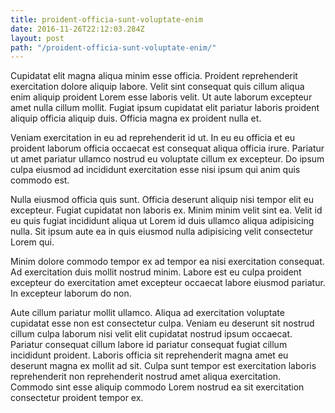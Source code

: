 ```yaml
---
title: proident-officia-sunt-voluptate-enim
date: 2016-11-26T22:12:03.284Z
layout: post
path: "/proident-officia-sunt-voluptate-enim/"
---
```


Cupidatat elit magna aliqua minim esse officia. Proident reprehenderit exercitation dolore aliquip labore. Velit sint consequat quis cillum aliqua enim aliquip proident Lorem esse laboris velit. Ut aute laborum excepteur amet nulla cillum mollit. Fugiat ipsum cupidatat elit pariatur laboris proident aliquip officia aliquip duis. Officia magna ex proident nulla et.

Veniam exercitation in eu ad reprehenderit id ut. In eu eu officia et eu proident laborum officia occaecat est consequat aliqua officia irure. Pariatur ut amet pariatur ullamco nostrud eu voluptate cillum ex excepteur. Do ipsum culpa eiusmod ad incididunt exercitation esse nisi ipsum qui anim quis commodo est.

Nulla eiusmod officia quis sunt. Officia deserunt aliquip nisi tempor elit eu excepteur. Fugiat cupidatat non laboris ex. Minim minim velit sint ea. Velit id eu quis fugiat incididunt aliqua ut Lorem id duis ullamco aliqua adipisicing nulla. Sit ipsum aute ea in quis eiusmod nulla adipisicing velit consectetur Lorem qui.

Minim dolore commodo tempor ex ad tempor ea nisi exercitation consequat. Ad exercitation duis mollit nostrud minim. Labore est eu culpa proident excepteur do exercitation amet excepteur occaecat labore eiusmod pariatur. In excepteur laborum do non.

Aute cillum pariatur mollit ullamco. Aliqua ad exercitation voluptate cupidatat esse non est consectetur culpa. Veniam eu deserunt sit nostrud cillum culpa laborum nisi velit elit cupidatat nostrud ipsum occaecat. Pariatur consequat cillum labore id pariatur consequat fugiat cillum incididunt proident. Laboris officia sit reprehenderit magna amet eu deserunt magna ex mollit ad sit. Culpa sunt tempor est exercitation laboris reprehenderit non reprehenderit nostrud amet aliqua exercitation. Commodo sint esse aliquip commodo Lorem nostrud ea sit exercitation consectetur proident tempor ex.